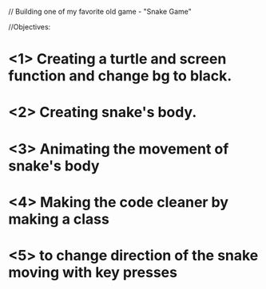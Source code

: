 // Building one of my favorite old game - "Snake Game"

//Objectives: 

# <1> Creating a turtle and screen function and change bg to black.
# <2> Creating snake's body.
# <3> Animating the movement of snake's body
# <4> Making the code cleaner by making a class
# <5> to change direction of the snake moving with key presses